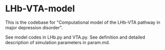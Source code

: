 # LHb-VTA-model
This is the codebase for "Computational model of the LHb-VTA pathway in major depression disorder".

See model codes in LHb.py and VTA.py. See definition and detailed description of simulation parameters in param.md.
